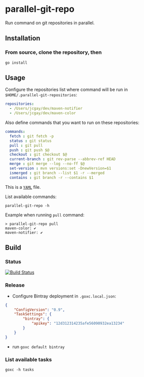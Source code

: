 # parallel-git-repo

Run command on git repositories in parallel.

## Installation

### From source, clone the repository, then

    go install

## Usage

Configure the repositories list where command will be run in `$HOME/.parallel-git-repositories`:

```yaml
repositories:
  - /Users/jcgay/dev/maven-notifier
  - /Users/jcgay/dev/maven-color
```

Also define commands that you want to run on these repositories:

```yaml
commands:
  fetch : git fetch -p
  status : git status
  pull : git pull
  push : git push $@
  checkout : git checkout $@
  current-branch : git rev-parse --abbrev-ref HEAD
  merge : git merge --log --no-ff $@
  set-version : mvn versions:set -DnewVersion=$1
  ismerged : git branch --list $1 -r --merged
  contains : git branch -r --contains $1
```

This is a [`YAML`](http://www.yaml.org) file.

List available commands:

    parallel-git-repo -h

Example when running `pull` command:

```
> parallel-git-repo pull
maven-color: ✔
maven-notifier: ✔
```

## Build

### Status

[![Build Status](https://travis-ci.org/jcgay/parallel-git-repo.svg?branch=master)](https://travis-ci.org/jcgay/parallel-git-repo)

### Release

- Configure Bintray deployment in `.goxc.local.json`:

```json
{
    "ConfigVersion": "0.9",
    "TaskSettings": {
        "bintray": {
            "apikey": "12d312314235afe56090932ea13234"
        }
    }
}
```

- run `goxc default bintray`

### List available tasks

    goxc -h tasks
